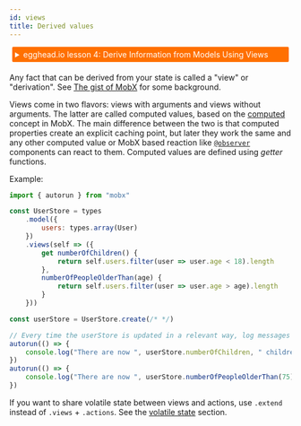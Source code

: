 ```yaml
---
id: views
title: Derived values
---
```


<div id="codefund"></div>

<details>
    <summary style="color: white; background:#ff7000;padding:5px;margin:5px;border-radius:2px">egghead.io lesson 4: Derive Information from Models Using Views</summary>
    <br>
    <div style="padding:5px;">
        <iframe style="border: none;" width=760 height=427  src="https://egghead.io/lessons/react-derive-information-from-models-using-views/embed" ></iframe>
    </div>
    <a style="font-style:italic;padding:5px;margin:5px;"  href="https://egghead.io/lessons/react-derive-information-from-models-using-views">Hosted on egghead.io</a>
</details>

Any fact that can be derived from your state is called a "view" or "derivation".
See [The gist of MobX](https://mobx.js.org/the-gist-of-mobx.html) for some background.

Views come in two flavors: views with arguments and views without arguments. The latter are called computed values, based on the [computed](https://mobx.js.org/computeds.html) concept in MobX. The main difference between the two is that computed properties create an explicit caching point, but later they work the same and any other computed value or MobX based reaction like [`@observer`](https://mobx.js.org/react-integration.html) components can react to them. Computed values are defined using _getter_ functions.

Example:

```javascript
import { autorun } from "mobx"

const UserStore = types
    .model({
        users: types.array(User)
    })
    .views(self => ({
        get numberOfChildren() {
            return self.users.filter(user => user.age < 18).length
        },
        numberOfPeopleOlderThan(age) {
            return self.users.filter(user => user.age > age).length
        }
    }))

const userStore = UserStore.create(/* */)

// Every time the userStore is updated in a relevant way, log messages will be printed
autorun(() => {
    console.log("There are now ", userStore.numberOfChildren, " children")
})
autorun(() => {
    console.log("There are now ", userStore.numberOfPeopleOlderThan(75), " pretty old people")
})
```

If you want to share volatile state between views and actions, use `.extend` instead of `.views` + `.actions`. See the [volatile state](volatiles) section.
